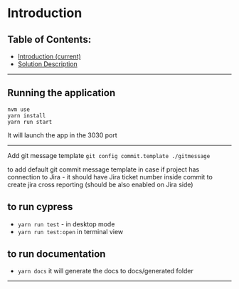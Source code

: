 # Introduction

## Table of Contents:

- [Introduction (current)](./01-introduction.md)
- [Solution Description](./02-solution-description.md)

---

## Running the application

```
nvm use
yarn install
yarn run start
```

It will launch the app in the 3030 port

---

Add git message template
`git config commit.template ./gitmessage`

to add default git commit message template in case if project has connection to
Jira - it should have Jira ticket number inside commit to create jira cross
reporting (should be also enabled on Jira side)

## to run cypress

- `yarn run test` - in desktop mode
- `yarn run test:open` in terminal view

## to run documentation

- `yarn docs` it will generate the docs to docs/generated folder

---

